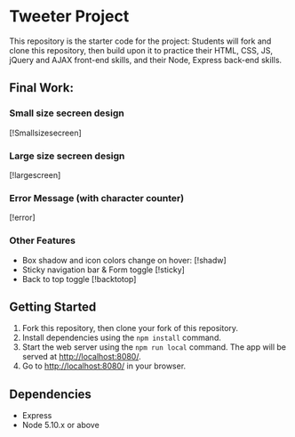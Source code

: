 # Tweeter Project

This repository is the starter code for the project: Students will fork and clone this repository, then build upon it to practice their HTML, CSS, JS, jQuery and AJAX front-end skills, and their Node, Express back-end skills.


## Final Work:

### Small size secreen design
[!Smallsizesecreen]
### Large size secreen design
[!largescreen]
### Error Message (with character counter)
[!error]
### Other Features
* Box shadow and icon colors change on hover:
[!shadw]
* Sticky navigation bar & Form toggle
[!sticky]
* Back to top toggle
[!backtotop]

## Getting Started

1. Fork this repository, then clone your fork of this repository.
2. Install dependencies using the `npm install` command.
3. Start the web server using the `npm run local` command. The app will be served at <http://localhost:8080/>.
4. Go to <http://localhost:8080/> in your browser.

## Dependencies

- Express
- Node 5.10.x or above
